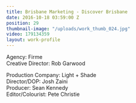 ```yaml
---
title: Brisbane Marketing - Discover Brisbane
date: 2016-10-18 03:59:00 Z
position: 29
thumbnail-image: "/uploads/work_thumb_024.jpg"
video: 179134359
layout: work-profile
---
```


Agency: Firme<br>
Creative Director: Rob Garwood<br>

Production Company: Light + Shade<br>
Director/DOP: Josh Zaini<br>
Producer: Sean Kennedy<br>
Editor/Colourist: Pete Christie<br>